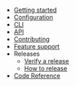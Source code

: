 <!--
 - Licensed to the Apache Software Foundation (ASF) under one or more
 - contributor license agreements.  See the NOTICE file distributed with
 - this work for additional information regarding copyright ownership.
 - The ASF licenses this file to You under the Apache License, Version 2.0
 - (the "License"); you may not use this file except in compliance with
 - the License.  You may obtain a copy of the License at
 -
 -   http://www.apache.org/licenses/LICENSE-2.0
 -
 - Unless required by applicable law or agreed to in writing, software
 - distributed under the License is distributed on an "AS IS" BASIS,
 - WITHOUT WARRANTIES OR CONDITIONS OF ANY KIND, either express or implied.
 - See the License for the specific language governing permissions and
 - limitations under the License.
 -->

<!-- prettier-ignore-start -->

- [Getting started](index.md)
- [Configuration](configuration.md)
- [CLI](cli.md)
- [API](api.md)
- [Contributing](contributing.md)
- [Feature support](feature-support.md)
- Releases
    - [Verify a release](verify-release.md)
    - [How to release](how-to-release.md)
- [Code Reference](reference/)

<!-- prettier-ignore-end -->
